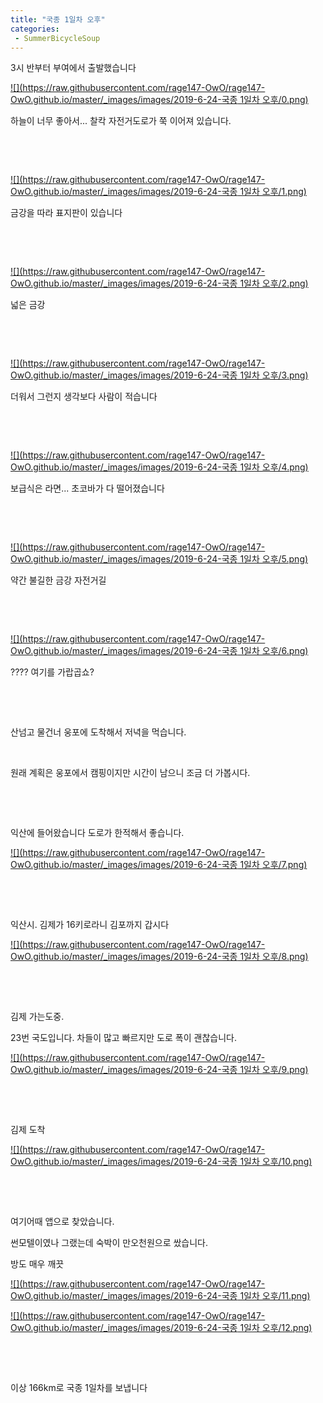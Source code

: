 ```yaml
---
title: "국종 1일차 오후"
categories:
 - SummerBicycleSoup
---
```








3시 반부터 부여에서 출발했습니다




 


[![](https://raw.githubusercontent.com/rage147-OwO/rage147-OwO.github.io/master/_images/images/2019-6-24-국종 1일차 오후/0.png)](#) 

 


하늘이 너무 좋아서... 찰칵 자전거도로가 쭉 이어져 있습니다.

​

​




 


[![](https://raw.githubusercontent.com/rage147-OwO/rage147-OwO.github.io/master/_images/images/2019-6-24-국종 1일차 오후/1.png)](#) 

 


금강을 따라 표지판이 있습니다

​

​




 


[![](https://raw.githubusercontent.com/rage147-OwO/rage147-OwO.github.io/master/_images/images/2019-6-24-국종 1일차 오후/2.png)](#) 

 


넓은 금강

​

​




 


[![](https://raw.githubusercontent.com/rage147-OwO/rage147-OwO.github.io/master/_images/images/2019-6-24-국종 1일차 오후/3.png)](#) 

 


더워서 그런지 생각보다 사람이 적습니다

​

​




 


[![](https://raw.githubusercontent.com/rage147-OwO/rage147-OwO.github.io/master/_images/images/2019-6-24-국종 1일차 오후/4.png)](#) 

 


보급식은 라면... 초코바가 다 떨어졌습니다

​

​




 


[![](https://raw.githubusercontent.com/rage147-OwO/rage147-OwO.github.io/master/_images/images/2019-6-24-국종 1일차 오후/5.png)](#) 

 


약간 불길한 금강 자전거길

​

​




 


[![](https://raw.githubusercontent.com/rage147-OwO/rage147-OwO.github.io/master/_images/images/2019-6-24-국종 1일차 오후/6.png)](#) 

 


???? 여기를 가랍곱쇼?

​

​

산넘고 물건너 웅포에 도착해서 저녁을 먹습니다.

​

원래 계획은 웅포에서 캠핑이지만 시간이 남으니 조금 더 가봅시다.

​

​

익산에 들어왔습니다 도로가 한적해서 좋습니다.




 


[![](https://raw.githubusercontent.com/rage147-OwO/rage147-OwO.github.io/master/_images/images/2019-6-24-국종 1일차 오후/7.png)](#) 

 


​

​

익산시. 김제가 16키로라니 김포까지 갑시다




 


[![](https://raw.githubusercontent.com/rage147-OwO/rage147-OwO.github.io/master/_images/images/2019-6-24-국종 1일차 오후/8.png)](#) 

 


​

​

김제 가는도중.

23번 국도입니다. 차들이 많고 빠르지만 도로 폭이 괜찮습니다.




 


[![](https://raw.githubusercontent.com/rage147-OwO/rage147-OwO.github.io/master/_images/images/2019-6-24-국종 1일차 오후/9.png)](#) 

 


​

​

김제 도착




 


[![](https://raw.githubusercontent.com/rage147-OwO/rage147-OwO.github.io/master/_images/images/2019-6-24-국종 1일차 오후/10.png)](#) 

 


​

​

여기어때 앱으로 찾았습니다.

썬모텔이였나 그랬는데 숙박이 만오천원으로 쌌습니다.

방도 매우 깨끗




 


[![](https://raw.githubusercontent.com/rage147-OwO/rage147-OwO.github.io/master/_images/images/2019-6-24-국종 1일차 오후/11.png)](#) 

 


[![](https://raw.githubusercontent.com/rage147-OwO/rage147-OwO.github.io/master/_images/images/2019-6-24-국종 1일차 오후/12.png)](#) 

 


​

​

이상 166km로 국종 1일차를 보냅니다




 

